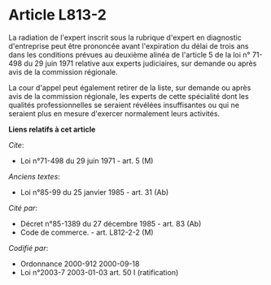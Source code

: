 # Article L813-2

La radiation de l'expert inscrit sous la rubrique d'expert en diagnostic d'entreprise peut être prononcée avant l'expiration
du délai de trois ans dans les conditions prévues au deuxième alinéa de l'article 5 de la loi n° 71-498 du 29 juin 1971
relative aux experts judiciaires, sur demande ou après avis de la commission régionale.

La cour d'appel peut également retirer de la liste, sur demande ou après avis de la commission régionale, les experts de
cette spécialité dont les qualités professionnelles se seraient révélées insuffisantes ou qui ne seraient plus en mesure
d'exercer normalement leurs activités.

**Liens relatifs à cet article**

_Cite_:

  - Loi n°71-498 du 29 juin 1971 - art. 5 (M)

_Anciens textes_:

  - Loi n°85-99 du 25 janvier 1985 - art. 31 (Ab)

_Cité par_:

  - Décret n°85-1389 du 27 décembre 1985 - art. 83 (Ab)
  - Code de commerce. - art. L812-2-2 (M)

_Codifié par_:

  - Ordonnance 2000-912 2000-09-18
  - Loi n°2003-7 2003-01-03 art. 50 I (ratification)
